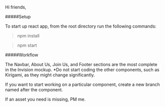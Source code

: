 Hi friends,

#####Setup

To start up react app, from the root directory run the following commands:

> npm install

> npm start

#####Workflow

The Navbar, About Us, Join Us, and Footer sections are the most complete in the Invision mockup.
*Do not start coding the other components, such as Kirigami, as they might change significantly.

If you want to start working on a particular component, create a new branch named after the component.

If an asset you need is missing, PM me.

